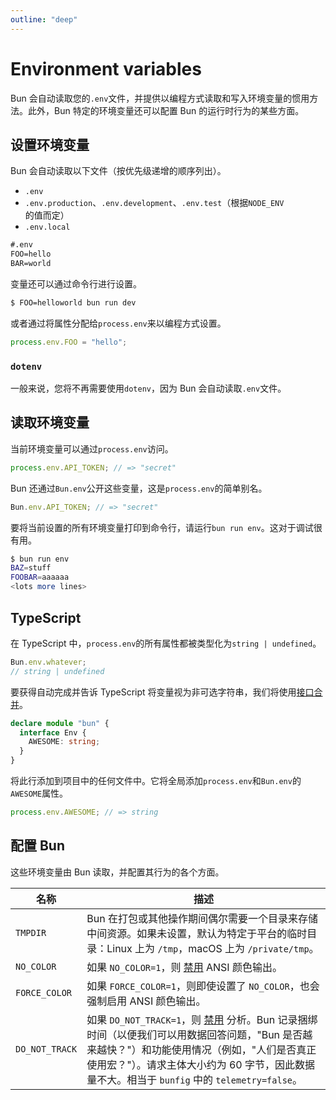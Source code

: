 ```yaml
---
outline: "deep"
---
```


# Environment variables

Bun 会自动读取您的`.env`文件，并提供以编程方式读取和写入环境变量的惯用方法。此外，Bun 特定的环境变量还可以配置 Bun 的运行时行为的某些方面。

## 设置环境变量

Bun 会自动读取以下文件（按优先级递增的顺序列出）。

- `.env`
- `.env.production`、`.env.development`、`.env.test`（根据`NODE_ENV`的值而定）
- `.env.local`

```txt
#.env
FOO=hello
BAR=world
```

变量还可以通过命令行进行设置。

```sh
$ FOO=helloworld bun run dev
```

或者通过将属性分配给`process.env`来以编程方式设置。

```ts
process.env.FOO = "hello";
```

### `dotenv`

一般来说，您将不再需要使用`dotenv`，因为 Bun 会自动读取`.env`文件。

## 读取环境变量

当前环境变量可以通过`process.env`访问。

```ts
process.env.API_TOKEN; // => "secret"
```

Bun 还通过`Bun.env`公开这些变量，这是`process.env`的简单别名。

```ts
Bun.env.API_TOKEN; // => "secret"
```

要将当前设置的所有环境变量打印到命令行，请运行`bun run env`。这对于调试很有用。

```sh
$ bun run env
BAZ=stuff
FOOBAR=aaaaaa
<lots more lines>
```

## TypeScript

在 TypeScript 中，`process.env`的所有属性都被类型化为`string | undefined`。

```ts
Bun.env.whatever;
// string | undefined
```

要获得自动完成并告诉 TypeScript 将变量视为非可选字符串，我们将使用[接口合并](https://www.typescriptlang.org/docs/handbook/declaration-merging.html#merging-interfaces)。

```ts
declare module "bun" {
  interface Env {
    AWESOME: string;
  }
}
```

将此行添加到项目中的任何文件中。它将全局添加`process.env`和`Bun.env`的`AWESOME`属性。

```ts
process.env.AWESOME; // => string
```

## 配置 Bun

这些环境变量由 Bun 读取，并配置其行为的各个方面。

| 名称           | 描述                                                                                                                                                                                                                                                                     |
| -------------- | ------------------------------------------------------------------------------------------------------------------------------------------------------------------------------------------------------------------------------------------------------------------------ |
| `TMPDIR`       | Bun 在打包或其他操作期间偶尔需要一个目录来存储中间资源。如果未设置，默认为特定于平台的临时目录：Linux 上为 `/tmp`，macOS 上为 `/private/tmp`。                                                                                                                           |
| `NO_COLOR`     | 如果 `NO_COLOR=1`，则 [禁用](https://no-color.org/) ANSI 颜色输出。                                                                                                                                                                                                      |
| `FORCE_COLOR`  | 如果 `FORCE_COLOR=1`，则即使设置了 `NO_COLOR`，也会强制启用 ANSI 颜色输出。                                                                                                                                                                                              |
| `DO_NOT_TRACK` | 如果 `DO_NOT_TRACK=1`，则 [禁用](https://do-not-track.dev/) 分析。Bun 记录捆绑时间（以便我们可以用数据回答问题，"Bun 是否越来越快？"）和功能使用情况（例如，"人们是否真正使用宏？"）。请求主体大小约为 60 字节，因此数据量不大。相当于 `bunfig` 中的 `telemetry=false`。 |
